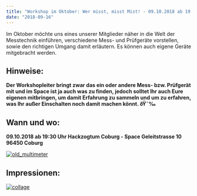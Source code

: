 ```yaml
---
title: "Workshop im Oktober: Wer misst, misst Mist! - 09.10.2018 ab 19:30 Uhr"
date: "2018-09-16"
---
```


Im Oktober möchte uns eines unserer Mitglieder näher in die Welt der Messtechnik einführen, verschiedene Mess- und Prüfgeräte vorstellen, sowie den richtigen Umgang damit erläutern. Es können auch eigene Geräte mitgebracht werden.

## **Hinweise:**

**Der Workshopleiter bringt zwar das ein oder andere Mess- bzw. Prüfgerät mit und im Space ist ja auch was zu finden, jedoch solltet Ihr auch Eure eigenen mitbringen, um damit Erfahrung zu sammeln und um zu erfahren, was Ihr außer Einschalten noch damit machen könnt. ðŸ˜‰**

## **Wann und wo:**

**09.10.2018 ab 19:30 Uhr Hackzogtum Coburg - Space Geleitstrasse 10 96450 Coburg**

[![old_multimeter](../images/old_multimeter-300x211.jpeg)](https://hackzogtum-coburg.de/wp-content/uploads/2018/09/old_multimeter.jpeg)

## **Impressionen:**

[![collage](../images/collage-300x200.png)](https://hackzogtum-coburg.de/wp-content/uploads/2018/09/collage.png)
